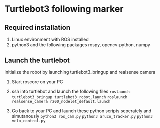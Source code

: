 # Turtlebot3 following marker

## Required installation

1. Linux environment with ROS installed
2. python3 and the following packages rospy, opencv-python, numpy

## Launch the turtlebot
Initialize the robot by launching turtlebot3_bringup and realsense camera

1. Start roscore on your PC

2. ssh into turtlebot and launch the following files
	`roslaunch turtlebot3_bringup turtlebot3_robot.launch`
	`roslaunch realsense_camera r200_nodelet_default.launch`

3. Go back to your PC and launch these python scripts seperately and simutanously
	`python3 ros_cam.py`
	`python3 aruco_tracker.py`
	`python3 velo_control.py`
